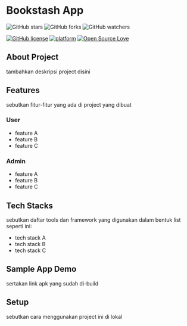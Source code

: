 # Bookstash App
![GitHub stars](https://img.shields.io/github/stars/ivantendou/bookstash?style=social)
![GitHub forks](https://img.shields.io/github/forks/ivantendou/bookstash?style=social)
![GitHub watchers](https://img.shields.io/github/watchers/ivantendou/bookstash?style=social)

[![GitHub license](https://img.shields.io/badge/License-MIT-blue.svg)](https://github.com/ivantendou/bookstash/blob/main/LICENSE)
[![platform](https://img.shields.io/badge/platform-Flutter-blue.svg)](https://flutter.dev/)
[![Open Source Love](https://badges.frapsoft.com/os/v2/open-source.svg?v=103)](https://github.com/ivantendou/bookstash)

## About Project
tambahkan deskripsi project disini

## Features
sebutkan fitur-fitur yang ada di project yang dibuat

### User
- feature A
- feature B
- feature C

### Admin
- feature A
- feature B
- feature C

## Tech Stacks
sebutkan daftar tools dan framework yang digunakan dalam bentuk list seperti ini:
- tech stack A
- tech stack B
- tech stack C

## Sample App Demo
sertakan link apk yang sudah di-build

## Setup 
sebutkan cara menggunakan project ini di lokal